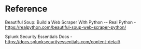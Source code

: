 # Reference

Beautiful Soup: Build a Web Scraper With Python -- Real Python -
<https://realpython.com/beautiful-soup-web-scraper-python/>

Splunk Security Essentials Docs -
<https://docs.splunksecurityessentials.com/content-detail/>
